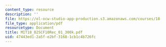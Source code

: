 ```yaml
---
content_type: resource
description: ''
file: https://ol-ocw-studio-app-production.s3.amazonaws.com/courses/18-02sc-multivariable-calculus-fall-2010/47443ed12a5fe2bf31681cb1c4b726fc_MIT18_02SCF10Rec_01_300k.pdf
file_type: application/pdf
resourcetype: Document
title: MIT18_02SCF10Rec_01_300k.pdf
uid: 47443ed1-2a5f-e2bf-3168-1cb1c4b726fc
---
```

